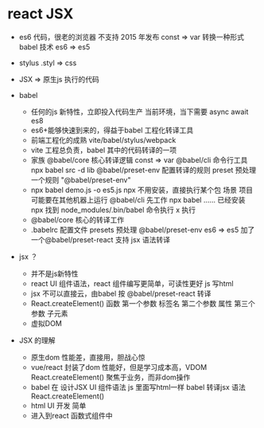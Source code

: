 # react JSX

- es6 代码，很老的浏览器 不支持 2015 年发布
  const => var
  转换一种形式
  babel 技术
  es6 => es5
- stylus
  .styl => css
- JSX => 原生js 执行的代码


- babel
  - 任何的js 新特性，立即投入代码生产
    当前环境，当下需要
    async await es8
  - es6+能够快速到来的，得益于babel 工程化转译工具
  - 前端工程化的成熟 vite/babel/stylus/webpack
  - vite 工程总负责，babel 其中的代码转译的一项
  - 家族
    @babel/core 核心转译逻辑 const => var
    @babel/cli 命令行工具 npx babel src -d lib
    @babel/preset-env 配置转译的规则
    preset 预处理 一个规则 "@babel/preset-env"
  - npx babel demo.js -o es5.js
    npx 不用安装，直接执行某个包
    场景 项目可能要在其他机器上运行
    @babel/cli 先工作 npx babel ......
    已经安装 npx 找到 node_modules/.bin/babel 命令执行
    x 执行
  - @babel/core 核心的转译工作
  - .babelrc 配置文件
    presets 预处理 @babel/preset-env  es6 => es5
    加了一个@babel/preset-react 支持 jsx 语法转译

- jsx ？
  - 并不是js新特性
  - react UI 组件语法，react 组件编写更简单，可读性更好
    js 写html
  - jsx 不可以直接云，由babel 按 @babel/preset-react 转译
  - React.createElement() 函数
    第一个参数 标签名
    第二个参数 属性
    第三个参数 子元素
  - 虚拟DOM

- JSX 的理解
  - 原生dom 性能差，直接用，胆战心惊
  - vue/react 封装了dom 性能好，但是学习成本高，VDOM
    React.createElement()
    聚焦于业务，而非dom操作
  - babel 在 设计JSX UI 组件语法 js 里面写html一样
    babel 转译jsx 语法 React.createElement() 
  - html UI 开发 简单
  - 进入到react 函数式组件中